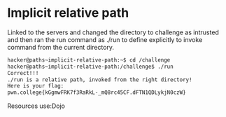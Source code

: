 # Implicit relative path
Linked to the servers and changed the directory to challenge as intrusted and then ran the run command as ./run to define explicitly to invoke command from the current directory.
```bash
hacker@paths~implicit-relative-path:~$ cd /challenge
hacker@paths~implicit-relative-path:/challenge$ ./run
Correct!!!
./run is a relative path, invoked from the right directory!
Here is your flag:
pwn.college{kGgmwFRK7f3RaRkL-_mQ8rc45CF.dFTN1QDLykjN0czW}
```
Resources use:Dojo
